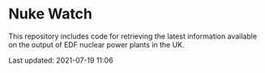 # Nuke Watch

This repository includes code for retrieving the latest information available on the output of EDF nuclear power plants in the UK.

Last updated: 2021-07-19 11:06
